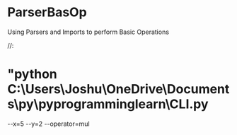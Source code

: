 # ParserBasOp
Using Parsers and Imports to perform Basic Operations

//:
# "python C:\Users\Joshu\OneDrive\Documents\py\pyprogramminglearn\CLI.py

--x=5 --y=2 --operator=mul
